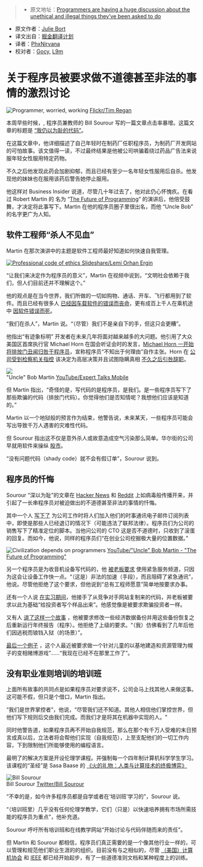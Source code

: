 
> * 原文地址：[Programmers are having a huge discussion about the unethical and illegal things they’ve been asked to do](http://www.businessinsider.com/programmers-confess-unethical-illegal-tasks-asked-of-them-2016-11)
* 原文作者：[Julie Bort](http://www.businessinsider.com/author/julie-bort)
* 译文出自：[掘金翻译计划](https://github.com/xitu/gold-miner)
* 译者：[PhxNirvana](https://github.com/phxnirvana)
* 校对者：[Gocy](https://github.com/Gocy015), [L9m](https://github.com/L9m)

# 关于程序员被要求做不道德甚至非法的事情的激烈讨论




![Programmer, worried, working](https://user-gold-cdn.xitu.io/2016/11/29/1d2cf64982fc4d3bbd2cd5bb00a07df1)  [Flickr/Tim Regan](https://www.flickr.com/photos/dumbledad/10481690626/in/photolist-gYeprU-4m84mh-6xTMGf-6xTMv5-e4uRE7-aXnWdi-6xTMAm-4m41Vz-5oZuGc-9gRbke-6xPD8k-9cR8rH-7BdgzF-8aEbsj-76GB61-4r8Q9W-cHgxNQ-CMQ1D-bKQmnk-dBG6AF-ebV9C1-9W7kms-7zGNJy-7TQe2k-Q4usX-fKiPBH-Q39QK-92wxqw-862mbL-Q39P6-862mbS-ojhTc-6efGLU-Q2D3q-6FPFni-n33Siz-8nxPUW-6xTL3N-7zCVhM-kccEMK-4KaiQY-9TiDxV-jR9gc-oZw7iQ-6W1H3D-5pc5n2-8fAjDo-4r8Q6W-7JF1Zp-paxh9n)  

本周早些时候，, 程序员兼教师的 Bill Sourour 写的一篇文章点击率暴增。这篇文章的标题是 [“我仍以为耻的代码”](https://medium.freecodecamp.com/the-code-im-still-ashamed-of-e4c021dff55e#.oteybc470)。

在这篇文章中，他详细描述了自己年轻时在制药厂任职程序员，为制药厂开发网站的可怕故事。该文值得一读，不过最终结果是他被公司哄骗着绕过药品广告法来说服年轻女性服用特定药物。

不久之后他发现此药会加剧抑郁，而且已经有至少一名年轻女性服用后自杀。他发现他的妹妹也在服用该药后警告她停止服用。

他这样对 Business Insider 说道，尽管几十年过去了，他对此仍心怀愧疚。在看过 Robert Martin 的 名为 “[The Future of Programming](https://www.youtube.com/watch?v=ecIWPzGEbFc&feature=youtu.be&t=1h9m49s)” 的演讲后，他倍受鼓舞，才决定将此事写下。Martin 在他的程序员圈子里很出名，而他 “Uncle Bob” 的名字更广为人知。

## 软件工程师“杀人不见血”

Martin 在那次演讲中的主题是软件工程师最好知道如何快速自我管理。

[![Professional code of ethics](https://user-gold-cdn.xitu.io/2016/11/30/113de3d56ce4fcb6beb3b86dc5d22fdf) ](http://www.slideshare.net/lemiorhan/professional-code-of-ethics-in-software-engineering)  [Slideshare/Lemi Orhan Ergin](http://www.slideshare.net/lemiorhan/professional-code-of-ethics-in-software-engineering)  

“让我们来决定作为程序员的意义”，Martin 在视频中说到，“文明社会依赖于我们，但人们目前还并不理解这个。”

他的观点是在当今世界，我们所做的一切如购物、通话、开车、飞行都用到了软件。而且已经有很多人 [已经因车载软件的错误而丧命](http://www.cbsnews.com/news/toyota-unintended-acceleration-has-killed-89/)，更有成百上千人在乘机途中 [因软件错误而死](http://paris.utdallas.edu/IEEE-RS-ATR/document/2009/2009-17.pdf)。

“我们在杀人”，Martin 说。“（尽管）我们不是亲自下的手，但这只会更糟”。

他指出“有迹象标明” 开发者在未来几年将面对越来越多的大问题。他引用了大众美国区首席执行官 Michael Horn 在国会听证会时的发言，[Michael Horn 一开始将排放门丑闻归咎于程序员](http://www.theverge.com/2015/10/8/9481651/volkswagen-congressional-hearing-diesel-scandal-fault)，宣称程序员“不知出于何理由”自作主张。Horn 在 [公司受到检察机关指控](http://www.businessinsider.com/volkswagen-vw-emission-scandal-new-york-attorney-general-massive-cover-up-matthias-muller-2016-7) 该决定为高层决策并且试图隐瞒真相  [不久之后引咎辞职](http://www.businessinsider.com/volkswagens-us-boss-horn-departs-2016-3)。

![](https://user-gold-cdn.xitu.io/2016/11/29/0e6b092a8b9221df3502e66e0f7a337e)  
"Uncle" Bob Martin  [YouTube/Expert Talks Mobile](https://www.youtube.com/watch?v=ecIWPzGEbFc&feature=youtu.be&t=1h9m49s)   

但 Martin 指出，“奇怪的是，写代码的是程序员，是我们。是一些程序员写下了那些欺骗的代码（排放门代码）。你觉得他们是否知情呢？我想他们应该是知道的。”

Martin 以一个地狱般的预言作为结束，他警告说，未来某天，一些程序员可能会写出导致千万人遇害的灾难性代码。

但 Sourour 指出这不仅是意外杀人或故意造成空气污染那么简单。华尔街的公司早就用软件来操纵 [股市](http://www.businessinsider.com/huge-first-high-frequency-trading-firm-is-charged-with-quote-stuffing-and-manipulation-2010-9)。

“没有问题代码（shady code）就不会有假订单”，Sourour 说到。

## 程序员的忏悔

Sourour “深以为耻”的文章在 [Hacker News](https://news.ycombinator.com/item?id=12965589) 和 [Reddit](https://www.reddit.com/r/programming/comments/5d56fo/the_code_im_still_ashamed_of/?sort=qa) 上如病毒般传播开来，并引起了一长串程序员对被迫做出的不道德甚至非法的事情的忏悔。

其中一个人 [写下了](https://news.ycombinator.com/item?id=12965968) 为公司工作时将人们加入他们的时事通讯电子邮件订阅列表中，即使是那些人已经退订的情况下（可能违法了联邦法律）。程序员们为公司的销售写下了精准定位的脚本。当他问公司的 CTO 这是否不道德时，只收到了滚蛋的回复。而如今，他说，同样的程序员们“在创业公司挖掘极大量的位置数据。”

![Civilization depends on programmers](https://user-gold-cdn.xitu.io/2016/11/29/f62ed4a1c94ea20fb1970baff535e8d0)  [YouTube/"Uncle" Bob Martin - "The Future of Programming"](https://www.youtube.com/watch?v=ecIWPzGEbFc&feature=youtu.be&t=1h9m49s)  

另一个程序员是为收音机设备写代码的，他 [被老板要求](https://news.ycombinator.com/item?id=12966837) 使用紧急服务频道，只因为这会让设备工作快一点。“（这是）非法的加速（手段），而且阻碍了紧急通讯”，他说。尽管他拒绝了这个要求，但他说到“总有工程师愿意”简单地按要求办事。

还有一个人说 [在实习期间](https://news.ycombinator.com/item?id=12967432)，他接手了从竞争对手网站复制来的代码，并老板被要求以此为基础“给投资者写个样品出来”。他感觉像是被要求欺骗投资者一样。

又有人 [讲了这样一个故事](https://www.reddit.com/r/programming/comments/5d56fo/the_code_im_still_ashamed_of/da26yoc/) ，他被要求修改一些经济数据备份并用这些备份恢复之后重新运行年终报告（程序）。他拒绝了上级的要求。“（我）仿佛看到了几年后他们因逃税而锒铛入狱（的场景）”。

[最后一个例子](https://www.reddit.com/r/programming/comments/5d56fo/the_code_im_still_ashamed_of/da2i1jf/) ，这个人最近被要求做一个针对儿童的以基地建造和资源管理为幌子的变相赌博游戏”……“我现在已经不在那里工作了”。

## 没有职业准则培训的培训班

上面所有故事的共同点是如果程序员对要求说不，公司会马上找其他人来做这事。这可能不假，但只是个借口，Martin 指出。

“我们是世界掌控者”，他说，“尽管我们还不知道。其他人相信他们掌控世界，但他们写下规则后交由我们完成。而我们才是将其在机器中实现的人。"

同时他警告道，如果程序员再不开始自我规范，那么在那个有千万人受难的末日预言成真以后，立法者将会帮他们实现（自我规范），上至支配他们的一切工作内容，下到限制他们所能够使用的编程语言。

最明了的解决方案是开设伦理学课程。并强制每一个四年制计算机科学学生学习。该课程的“圣经”是 Sasa Baase 的 [《火的礼物：人类与计算技术的终极博弈》](https://www.amazon.com/Gift-Fire-Ethical-Computing-Technology/dp/0132492679)

![Bill Sourour](https://user-gold-cdn.xitu.io/2016/11/29/e4d82a26f16fbf61fdbdf98adee89a2f)  
Bill Sourour  [Twitter/Bill Sourour](https://twitter.com/BillSourour)   

“不幸的是，如今许多程序员都是自学或者在‘培训班’学习的”，Sourour 说。

“（培训班里）几乎没有任何伦理学教学，它们（只是）以快速培养拥有市场所需技能的程序员为重点”，他补充道。

Sourour 呼吁所有培训班和在线教学网站“开始讨论与代码伴随而来的责任”。

但 Martin 和 Sourour 都相信，程序员们真正需要的是一个像其他行业一样的，可以管理和规范他们职业生涯的的组织。目前没有与之相似的，尽管 [（美国）计算机协会](http://www.acm.org/about/se-code) 和 [IEEE](http://www.ieee.org/about/corporate/governance/p7-8.html) 都已经开始起步，有了一些道德准则文档和某种程度上的训练。

